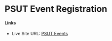 # PSUT Event Registration

#### Links

- Live Site URL: [PSUT Events](https://main--prismatic-croissant-5f0ab3.netlify.app/)
